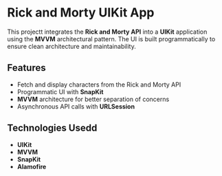 # Rick and Morty UIKit App

This projectt integrates the **Rick and Morty API** into a **UIKit** application using the **MVVM** architectural pattern. The UI is built programmatically to ensure clean architecture and maintainability.

## Features
- Fetch and display characters from the Rick and Morty API
- Programmatic UI with **SnapKit**
- **MVVM** architecture for better separation of concerns
- Asynchronous API calls with **URLSession**

## Technologies Usedd
- **UIKit**
- **MVVM**
- **SnapKit**
- **Alamofire**
